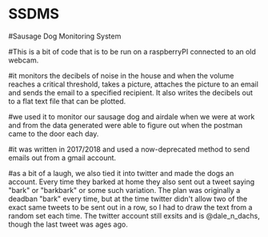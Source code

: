 # SSDMS
#Sausage Dog Monitoring System

#This is a bit of code that is to be run on a raspberryPI connected to an old webcam. 

#it monitors the decibels of noise in the house and when the volume reaches a critical threshold, takes a picture, attaches the picture to an email and sends the email to a specified recipient. It also writes the decibels out to a flat text file that can be plotted.

#we used it to monitor our sausage dog and airdale when we were at work and from the data generated were able to figure out when the postman came to the door each day.


#it was written in 2017/2018 and used a now-deprecated method to send emails out from a gmail account.  

#as a bit of a laugh, we also tied it into twitter and made the dogs an account. Every time they barked at home they also sent out a tweet saying "bark" or "barkbark" or some such variation. The plan was originally a deadban "bark" every time, but at the time twitter didn't allow two of the exact same tweets to be sent out in a row, so I had to draw the text from a random set each time. The twitter account still exsits and is @dale_n_dachs, though the last tweet was ages ago.
